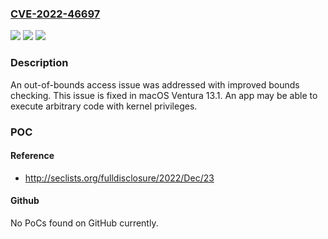 ### [CVE-2022-46697](https://cve.mitre.org/cgi-bin/cvename.cgi?name=CVE-2022-46697)
![](https://img.shields.io/static/v1?label=Product&message=macOS&color=blue)
![](https://img.shields.io/static/v1?label=Version&message=n%2Fa&color=blue)
![](https://img.shields.io/static/v1?label=Vulnerability&message=An%20app%20may%20be%20able%20to%20execute%20arbitrary%20code%20with%20kernel%20privileges&color=brighgreen)

### Description

An out-of-bounds access issue was addressed with improved bounds checking. This issue is fixed in macOS Ventura 13.1. An app may be able to execute arbitrary code with kernel privileges.

### POC

#### Reference
- http://seclists.org/fulldisclosure/2022/Dec/23

#### Github
No PoCs found on GitHub currently.

